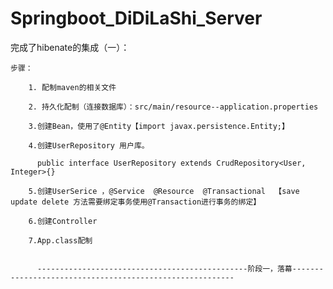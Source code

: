 # Springboot_DiDiLaShi_Server
  完成了hibenate的集成（一）：  
  
    步骤：  
    
        1. 配制maven的相关文件     

        2. 持久化配制（连接数据库）：src/main/resource--application.properties     

        3.创建Bean，使用了@Entity【import javax.persistence.Entity;】  

        4.创建UserRepository 用户库。  

          public interface UserRepository extends CrudRepository<User, Integer>{}  

        5.创建UserSerice ，@Service  @Resource  @Transactional  【save update delete 方法需要绑定事务使用@Transaction进行事务的绑定】  

        6.创建Controller   

        7.App.class配制   
          
          
          -----------------------------------------------阶段一，落幕---------------------------------------------------------
